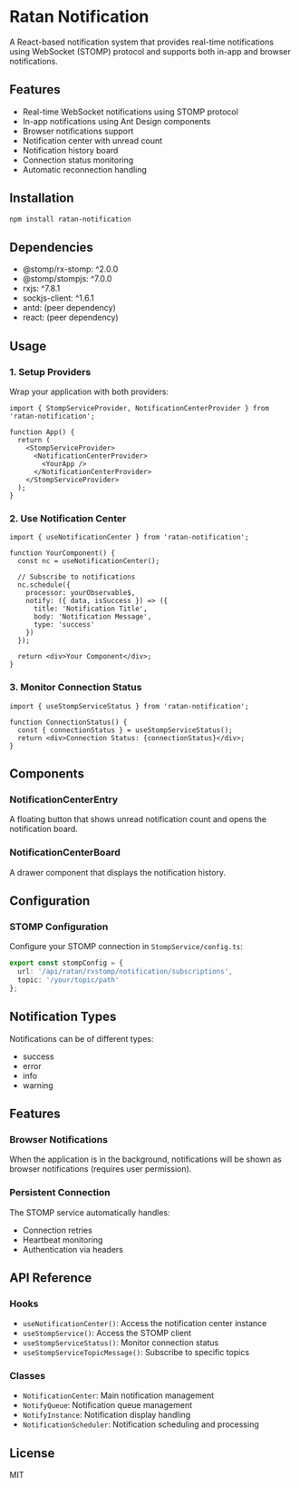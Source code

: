 # Ratan Notification

A React-based notification system that provides real-time notifications using WebSocket (STOMP) protocol and supports both in-app and browser notifications.

## Features

- Real-time WebSocket notifications using STOMP protocol
- In-app notifications using Ant Design components
- Browser notifications support
- Notification center with unread count
- Notification history board
- Connection status monitoring
- Automatic reconnection handling

## Installation

```bash
npm install ratan-notification
```

## Dependencies

- @stomp/rx-stomp: ^2.0.0
- @stomp/stompjs: ^7.0.0
- rxjs: ^7.8.1
- sockjs-client: ^1.6.1
- antd: (peer dependency)
- react: (peer dependency)

## Usage

### 1. Setup Providers

Wrap your application with both providers:

```tsx
import { StompServiceProvider, NotificationCenterProvider } from 'ratan-notification';

function App() {
  return (
    <StompServiceProvider>
      <NotificationCenterProvider>
        <YourApp />
      </NotificationCenterProvider>
    </StompServiceProvider>
  );
}
```

### 2. Use Notification Center

```tsx
import { useNotificationCenter } from 'ratan-notification';

function YourComponent() {
  const nc = useNotificationCenter();
  
  // Subscribe to notifications
  nc.schedule({
    processor: yourObservable$,
    notify: ({ data, isSuccess }) => ({
      title: 'Notification Title',
      body: 'Notification Message',
      type: 'success'
    })
  });
  
  return <div>Your Component</div>;
}
```

### 3. Monitor Connection Status

```tsx
import { useStompServiceStatus } from 'ratan-notification';

function ConnectionStatus() {
  const { connectionStatus } = useStompServiceStatus();
  return <div>Connection Status: {connectionStatus}</div>;
}
```

## Components

### NotificationCenterEntry

A floating button that shows unread notification count and opens the notification board.

### NotificationCenterBoard

A drawer component that displays the notification history.

## Configuration

### STOMP Configuration

Configure your STOMP connection in `StompService/config.ts`:

```typescript
export const stompConfig = {
  url: '/api/ratan/rxstomp/notification/subscriptions',
  topic: '/your/topic/path'
};
```

## Notification Types

Notifications can be of different types:
- success
- error
- info
- warning

## Features

### Browser Notifications

When the application is in the background, notifications will be shown as browser notifications (requires user permission).

### Persistent Connection

The STOMP service automatically handles:
- Connection retries
- Heartbeat monitoring
- Authentication via headers

## API Reference

### Hooks

- `useNotificationCenter()`: Access the notification center instance
- `useStompService()`: Access the STOMP client
- `useStompServiceStatus()`: Monitor connection status
- `useStompServiceTopicMessage()`: Subscribe to specific topics

### Classes

- `NotificationCenter`: Main notification management
- `NotifyQueue`: Notification queue management
- `NotifyInstance`: Notification display handling
- `NotificationScheduler`: Notification scheduling and processing

## License

MIT

